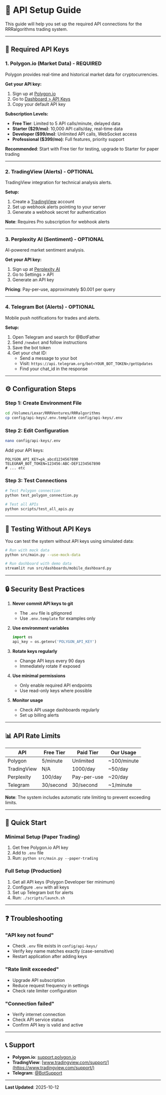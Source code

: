 # 📡 API Setup Guide

This guide will help you set up the required API connections for the RRRalgorithms trading system.

---

## 🔑 Required API Keys

### 1. Polygon.io (Market Data) - REQUIRED

Polygon provides real-time and historical market data for cryptocurrencies.

**Get your API key:**
1. Sign up at [Polygon.io](https://polygon.io/)
2. Go to [Dashboard > API Keys](https://polygon.io/dashboard/api-keys)
3. Copy your default API key

**Subscription Levels:**
- **Free Tier**: Limited to 5 API calls/minute, delayed data
- **Starter ($29/mo)**: 10,000 API calls/day, real-time data
- **Developer ($99/mo)**: Unlimited API calls, WebSocket access
- **Professional ($399/mo)**: Full features, priority support

**Recommended**: Start with Free tier for testing, upgrade to Starter for paper trading

---

### 2. TradingView (Alerts) - OPTIONAL

TradingView integration for technical analysis alerts.

**Setup:**
1. Create a [TradingView](https://www.tradingview.com/) account
2. Set up webhook alerts pointing to your server
3. Generate a webhook secret for authentication

**Note**: Requires Pro subscription for webhook alerts

---

### 3. Perplexity AI (Sentiment) - OPTIONAL

AI-powered market sentiment analysis.

**Get your API key:**
1. Sign up at [Perplexity AI](https://www.perplexity.ai/)
2. Go to Settings > API
3. Generate an API key

**Pricing**: Pay-per-use, approximately $0.001 per query

---

### 4. Telegram Bot (Alerts) - OPTIONAL

Mobile push notifications for trades and alerts.

**Setup:**
1. Open Telegram and search for @BotFather
2. Send `/newbot` and follow instructions
3. Save the bot token
4. Get your chat ID:
   - Send a message to your bot
   - Visit: `https://api.telegram.org/bot<YOUR_BOT_TOKEN>/getUpdates`
   - Find your chat_id in the response

---

## ⚙️ Configuration Steps

### Step 1: Create Environment File

```bash
cd /Volumes/Lexar/RRRVentures/RRRalgorithms
cp config/api-keys/.env.template config/api-keys/.env
```

### Step 2: Edit Configuration

```bash
nano config/api-keys/.env
```

Add your API keys:
```env
POLYGON_API_KEY=pk_abcd1234567890
TELEGRAM_BOT_TOKEN=123456:ABC-DEF1234567890
# ... etc
```

### Step 3: Test Connections

```bash
# Test Polygon connection
python test_polygon_connection.py

# Test all APIs
python scripts/test_all_apis.py
```

---

## 🧪 Testing Without API Keys

You can test the system without API keys using simulated data:

```bash
# Run with mock data
python src/main.py --use-mock-data

# Run dashboard with demo data
streamlit run src/dashboards/mobile_dashboard.py
```

---

## 🔒 Security Best Practices

1. **Never commit API keys to git**
   - The `.env` file is gitignored
   - Use `.env.template` for examples only

2. **Use environment variables**
   ```python
   import os
   api_key = os.getenv('POLYGON_API_KEY')
   ```

3. **Rotate keys regularly**
   - Change API keys every 90 days
   - Immediately rotate if exposed

4. **Use minimal permissions**
   - Only enable required API endpoints
   - Use read-only keys where possible

5. **Monitor usage**
   - Check API usage dashboards regularly
   - Set up billing alerts

---

## 📊 API Rate Limits

| API | Free Tier | Paid Tier | Our Usage |
|-----|-----------|-----------|-----------|
| Polygon | 5/minute | Unlimited | ~100/minute |
| TradingView | N/A | 1000/day | ~50/day |
| Perplexity | 100/day | Pay-per-use | ~20/day |
| Telegram | 30/second | 30/second | ~1/minute |

**Note**: The system includes automatic rate limiting to prevent exceeding limits.

---

## 🚀 Quick Start

### Minimal Setup (Paper Trading)
1. Get free Polygon.io API key
2. Add to `.env` file
3. Run: `python src/main.py --paper-trading`

### Full Setup (Production)
1. Get all API keys (Polygon Developer tier minimum)
2. Configure `.env` with all keys
3. Set up Telegram bot for alerts
4. Run: `./scripts/launch.sh`

---

## ❓ Troubleshooting

### "API key not found"
- Check `.env` file exists in `config/api-keys/`
- Verify key name matches exactly (case-sensitive)
- Restart application after adding keys

### "Rate limit exceeded"
- Upgrade API subscription
- Reduce request frequency in settings
- Check rate limiter configuration

### "Connection failed"
- Verify internet connection
- Check API service status
- Confirm API key is valid and active

---

## 📞 Support

- **Polygon.io**: [support.polygon.io](https://support.polygon.io/)
- **TradingView**: [www.tradingview.com/support/](https://www.tradingview.com/support/)
- **Telegram**: [@BotSupport](https://t.me/BotSupport)

---

**Last Updated**: 2025-10-12